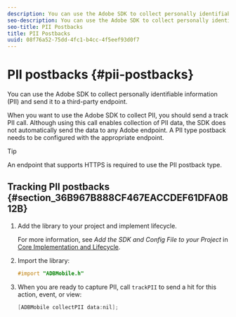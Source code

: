 ```yaml
---
description: You can use the Adobe SDK to collect personally identifiable information (PII) and send it to a third-party endpoint.
seo-description: You can use the Adobe SDK to collect personally identifiable information (PII) and send it to a third-party endpoint.
seo-title: PII Postbacks
title: PII Postbacks
uuid: 08f76a52-75dd-4fc1-b4cc-4f5eef93d0f7
---
```


# PII postbacks {#pii-postbacks}

You can use the Adobe SDK to collect personally identifiable information (PII) and send it to a third-party endpoint.

When you want to use the Adobe SDK to collect PII, you should send a track PII call. Although using this call enables collection of PII data, the SDK does not automatically send the data to any Adobe endpoint. A PII type postback needs to be configured with the appropriate endpoint.

>[!TIP]
>
>An endpoint that supports HTTPS is required to use the PII postback type.

## Tracking PII postbacks {#section_36B967B888CF467EACCDEF61DFA0B12B}

1. Add the library to your project and implement lifecycle. 

   For more information, see *Add the SDK and Config File to your Project* in [Core Implementation and Lifecycle](/help/ios/getting-started/dev-qs.md). 
1. Import the library:

   ```objective-c
   #import "ADBMobile.h"
   ```

1. When you are ready to capture PII, call `trackPII` to send a hit for this action, event, or view:

   ```objective-c
   [ADBMobile collectPII data:nil];
   ```

